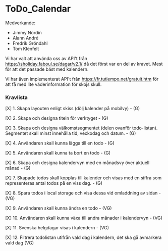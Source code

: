 # ToDo_Calendar

Medverkande:
* Jimmy Nordin
* Alann André
* Fredrik Gröndahl
* Tom Klenfelt

Vi har valt att använda oss av API't från https://sholiday.faboul.se/dagar/v2.1/ då det först var en del av kravet.
Mest för att det passade bäst med kalendern.

Vi har även implementerat API't från https://fr.tutiempo.net/gratuit.htm för att få med lite väderinformation för skojs skull.

### Kravlista

[X] 1. Skapa layouten enligt skiss (dölj kalender på mobilvy) - (G)

[X] 2. Skapa och designa titeln för verktyget - (G)

[X] 3. Skapa och designa välkomstsegmentet (delen ovanför todo-listan). Segmentet skall minst innehålla tid, veckodag och datum. - (G)

[X] 4. Användaren skall kunna lägga till en todo - (G)

[X] 5. Användaren skall kunna ta bort en todo - (G)

[X] 6. Skapa och designa kalendervyn med en månadsvy över aktuell månad - (G)

[X] 7. Skapade todos skall kopplas till kalender och visas med en siffra som representeras antal todos på en viss dag. - (G)

[X] 8. Spara todos i local storage och visa dessa vid omladdning av sidan - (VG)

[X] 9. Användaren skall kunna ändra en todo - (VG)

[X] 10. Användaren skall kunna växa till andra månader i kalendervyn - (VG)

[X] 11. Svenska helgdagar visas i kalendern - (VG)

[X] 12. Filtrera todolistan utifrån vald dag i kalendern, det ska gå avmarkera vald dag (VG)

